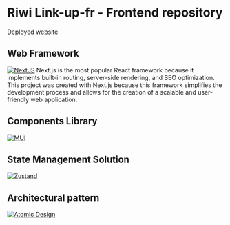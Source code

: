 ﻿# Riwi Link-up-fr - Frontend repository
 [Deployed website](https://www.riwilinkup.com/)

 ## Web Framework
[![NextJS](https://miro.medium.com/v2/resize:fit:1000/1*KDMx1YspSrBcFJG-NDZgDg.png)](https://nextjs.org/docs)
Next.js is the most popular React framework because it implements built-in routing, server-side rendering, and SEO optimization. This project was created with Next.js because this framework simplifies the development process and allows for the creation of a scalable and user-friendly web application.
 ## Components Library
[![MUI](https://miro.medium.com/v2/resize:fit:1200/1*fEyeESs-HxVR7Zlr-fdlvw.png)](https://mui.com/material-ui/getting-started/)
 ## State Management Solution
[![Zustand](https://raw.githubusercontent.com/pmndrs/zustand/main/docs/bear.jpg)](https://zustand.docs.pmnd.rs/getting-started/introduction)
 ## Architectural pattern
[![Atomic Design](https://formiux.com/wp-content/uploads/2022/01/Que-es-Atomic-Design-Portada.jpg)](https://medium.com/@karkiajith/what-is-atomic-design-2f157d258934)



